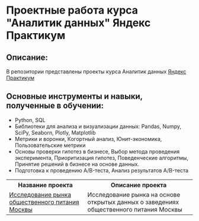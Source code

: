 # Проектные работа курса "Аналитик данных" Яндекс Практикум
## Описание:
В репозитории представлены проекты курса Аналитик данных [Яндекс Практикум](https://practicum.yandex.ru/)
## Основные инструменты и навыки, полученные в обучении:
- Python, SQL
- Библиотеки для анализа и визуализации данных: Pandas, Numpy, SciPy, Seaborn, Plotly, Matplotlib
- Метрики и воронки, Когортный анализ, Юнит-экономика, Пользовательские метрики
- Основы проверки гипотез в бизнесе, Выбор метода проведения эксперимента, Приоритизация гипотез, Поведенческие алгоритмы, Принятие решений в бизнесе на основе данных.
- Подготовка к проведению A/B-теста, Анализ результатов A/B-теста

<table>
    <tr>
        <th>Название проекта</th>
        <th>Описание проекта</th>
    </tr>
        <td>
        <a href="https://github.com/TatyanaArtemkina/Portfolio/tree/main/Project%20%E2%84%96%201">Исследование рынка общественного питания Москвы</a>
        </td>
        <td>Исследование рынка на основе открытых данных о заведениях общественного питания Москвы</td> 
</table>
